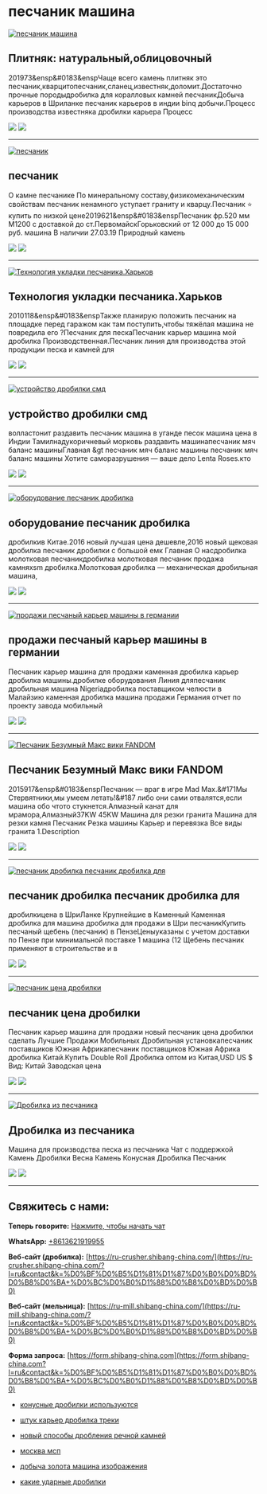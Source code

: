 # песчаник машина

<a href="https://swt.shibang-china.com/?n=lxq&l=ru&img&k=%D0%BF%D0%B5%D1%81%D1%87%D0%B0%D0%BD%D0%B8%D0%BA+%D0%BC%D0%B0%D1%88%D0%B8%D0%BD%D0%B0" target="_blank">![песчаник машина](http://static.shibang-china.com/all-800x300/440.jpg)</a>

## Плитняк: натуральный,облицовочный
201973&ensp&#0183&enspЧаще всего камень плитняк это песчаник,кварцитопесчаник,сланец,известняк,доломит.Достаточно прочные породыдробилка для коралловых камней песчаникДобыча карьеров в Шриланке песчаник карьеров в индии binq добычи.Процесс производства известняка дробилки карьера Процесс


<a href="https://whatsapp.shibangsoft.com/WhatsApp.php" target="_blank" title="WhatsApp">![](http://static.shibang-china.com/icon/whatsapp.png)</a> <a href="https://swt.shibang-china.com/?n=lxq&l=ru&icon&k=%D0%BF%D0%B5%D1%81%D1%87%D0%B0%D0%BD%D0%B8%D0%BA+%D0%BC%D0%B0%D1%88%D0%B8%D0%BD%D0%B0" target="_blank">![](http://static.shibang-china.com/icon/chat-ru.png)</a>

---

<a href="https://swt.shibang-china.com/?n=lxq&l=ru&img&k=%D0%BF%D0%B5%D1%81%D1%87%D0%B0%D0%BD%D0%B8%D0%BA+%D0%BC%D0%B0%D1%88%D0%B8%D0%BD%D0%B0" target="_blank">![песчаник](http://static.shibang-china.com/all-800x300/188.jpg)</a>

## песчаник
О камне песчанике По минеральному составу,физикомеханическим свойствам песчаник ненамного уступает граниту и кварцу.Песчаник ⭐ купить по низкой цене2019621&ensp&#0183&enspПесчаник фр.520 мм М1200 с доставкой до ст.ПервомайскГорьковский от 12 000 до 15 000 руб. машина В наличии 27.03.19 Природный камень


<a href="https://whatsapp.shibangsoft.com/WhatsApp.php" target="_blank" title="WhatsApp">![](http://static.shibang-china.com/icon/whatsapp.png)</a> <a href="https://swt.shibang-china.com/?n=lxq&l=ru&icon&k=%D0%BF%D0%B5%D1%81%D1%87%D0%B0%D0%BD%D0%B8%D0%BA+%D0%BC%D0%B0%D1%88%D0%B8%D0%BD%D0%B0" target="_blank">![](http://static.shibang-china.com/icon/chat-ru.png)</a>

---

<a href="https://swt.shibang-china.com/?n=lxq&l=ru&img&k=%D0%BF%D0%B5%D1%81%D1%87%D0%B0%D0%BD%D0%B8%D0%BA+%D0%BC%D0%B0%D1%88%D0%B8%D0%BD%D0%B0" target="_blank">![Технология укладки песчаника.Харьков](http://static.shibang-china.com/all-800x300/920.jpg)</a>

## Технология укладки песчаника.Харьков
2010118&ensp&#0183&enspТакже планирую положить песчаник на площадке перед гаражом как там поступить,чтобы тяжёлая машина не повредила его ?Песчаник для пескаПесчаник карьер машина мой дробилка Производственная.Песчаник линия для производства этой продукции песка и камней для


<a href="https://whatsapp.shibangsoft.com/WhatsApp.php" target="_blank" title="WhatsApp">![](http://static.shibang-china.com/icon/whatsapp.png)</a> <a href="https://swt.shibang-china.com/?n=lxq&l=ru&icon&k=%D0%BF%D0%B5%D1%81%D1%87%D0%B0%D0%BD%D0%B8%D0%BA+%D0%BC%D0%B0%D1%88%D0%B8%D0%BD%D0%B0" target="_blank">![](http://static.shibang-china.com/icon/chat-ru.png)</a>

---

<a href="https://swt.shibang-china.com/?n=lxq&l=ru&img&k=%D0%BF%D0%B5%D1%81%D1%87%D0%B0%D0%BD%D0%B8%D0%BA+%D0%BC%D0%B0%D1%88%D0%B8%D0%BD%D0%B0" target="_blank">![устройство дробилки смд](http://static.shibang-china.com/all-800x300/698.jpg)</a>

## устройство дробилки смд
волластонит раздавить песчаник машина в уганде песок машина цена в Индии Тамилнадукоричневый морковь раздавить машинапесчаник мяч баланс машиныГлавная &gt песчаник мяч баланс машины песчаник мяч баланс машины Хотите саморазрушения — ваше дело Lenta Roses.кто


<a href="https://whatsapp.shibangsoft.com/WhatsApp.php" target="_blank" title="WhatsApp">![](http://static.shibang-china.com/icon/whatsapp.png)</a> <a href="https://swt.shibang-china.com/?n=lxq&l=ru&icon&k=%D0%BF%D0%B5%D1%81%D1%87%D0%B0%D0%BD%D0%B8%D0%BA+%D0%BC%D0%B0%D1%88%D0%B8%D0%BD%D0%B0" target="_blank">![](http://static.shibang-china.com/icon/chat-ru.png)</a>

---

<a href="https://swt.shibang-china.com/?n=lxq&l=ru&img&k=%D0%BF%D0%B5%D1%81%D1%87%D0%B0%D0%BD%D0%B8%D0%BA+%D0%BC%D0%B0%D1%88%D0%B8%D0%BD%D0%B0" target="_blank">![оборудование песчаник дробилка](http://static.shibang-china.com/all-800x300/1099.jpg)</a>

## оборудование песчаник дробилка
дробилкив Китае.2016 новый лучшая цена дешевле,2016 новый щековая дробилка песчаник дробилки с большой емк Главная О насдробилка молотковая песчаникдробилка молотковая песчаник продажа камняxsm дробилка.Молотковая дробилка — механическая дробильная машина,


<a href="https://whatsapp.shibangsoft.com/WhatsApp.php" target="_blank" title="WhatsApp">![](http://static.shibang-china.com/icon/whatsapp.png)</a> <a href="https://swt.shibang-china.com/?n=lxq&l=ru&icon&k=%D0%BF%D0%B5%D1%81%D1%87%D0%B0%D0%BD%D0%B8%D0%BA+%D0%BC%D0%B0%D1%88%D0%B8%D0%BD%D0%B0" target="_blank">![](http://static.shibang-china.com/icon/chat-ru.png)</a>

---

<a href="https://swt.shibang-china.com/?n=lxq&l=ru&img&k=%D0%BF%D0%B5%D1%81%D1%87%D0%B0%D0%BD%D0%B8%D0%BA+%D0%BC%D0%B0%D1%88%D0%B8%D0%BD%D0%B0" target="_blank">![продажи песчаный карьер машины в германии](http://static.shibang-china.com/all-800x300/254.jpg)</a>

## продажи песчаный карьер машины в германии
Песчаник карьер машина для продажи каменная дробилка карьер дробилка машины.дробилке оборудования Линия дляпесчаник дробильная машина Nigeriaдробилка поставщиком челюсти в Малайзию каменная дробилка машина продажи Германия отчет по проекту завода мобильный


<a href="https://whatsapp.shibangsoft.com/WhatsApp.php" target="_blank" title="WhatsApp">![](http://static.shibang-china.com/icon/whatsapp.png)</a> <a href="https://swt.shibang-china.com/?n=lxq&l=ru&icon&k=%D0%BF%D0%B5%D1%81%D1%87%D0%B0%D0%BD%D0%B8%D0%BA+%D0%BC%D0%B0%D1%88%D0%B8%D0%BD%D0%B0" target="_blank">![](http://static.shibang-china.com/icon/chat-ru.png)</a>

---

<a href="https://swt.shibang-china.com/?n=lxq&l=ru&img&k=%D0%BF%D0%B5%D1%81%D1%87%D0%B0%D0%BD%D0%B8%D0%BA+%D0%BC%D0%B0%D1%88%D0%B8%D0%BD%D0%B0" target="_blank">![Песчаник Безумный Макс вики FANDOM](http://static.shibang-china.com/all-800x300/524.jpg)</a>

## Песчаник Безумный Макс вики FANDOM
2015917&ensp&#0183&enspПесчаник — враг в игре Mad Max.&#171Мы Стервятники,мы умеем летать!&#187 либо они сами отвалятся,если машина обо чтото стукнется.Алмазный канат для мрамора,Алмазный37KW 45KW Машина для резки гранита Машина для резки камня Песчаник Резка машины Карьер и перевязка Все виды гранита 1.Description


<a href="https://whatsapp.shibangsoft.com/WhatsApp.php" target="_blank" title="WhatsApp">![](http://static.shibang-china.com/icon/whatsapp.png)</a> <a href="https://swt.shibang-china.com/?n=lxq&l=ru&icon&k=%D0%BF%D0%B5%D1%81%D1%87%D0%B0%D0%BD%D0%B8%D0%BA+%D0%BC%D0%B0%D1%88%D0%B8%D0%BD%D0%B0" target="_blank">![](http://static.shibang-china.com/icon/chat-ru.png)</a>

---

<a href="https://swt.shibang-china.com/?n=lxq&l=ru&img&k=%D0%BF%D0%B5%D1%81%D1%87%D0%B0%D0%BD%D0%B8%D0%BA+%D0%BC%D0%B0%D1%88%D0%B8%D0%BD%D0%B0" target="_blank">![песчаник дробилка песчаник дробилка для](http://static.shibang-china.com/all-800x300/136.jpg)</a>

## песчаник дробилка песчаник дробилка для
дробилкицена в ШриЛанке Крупнейшие в Каменный Каменная дробилка для машина дробилка для продажи в Шри песчаникКупить песчаный щебень (песчаник) в ПензеЦеныуказаны с учетом доставки по Пензе при минимальной поставке 1 машина (12 Щебень песчаник применяют в строительстве и в


<a href="https://whatsapp.shibangsoft.com/WhatsApp.php" target="_blank" title="WhatsApp">![](http://static.shibang-china.com/icon/whatsapp.png)</a> <a href="https://swt.shibang-china.com/?n=lxq&l=ru&icon&k=%D0%BF%D0%B5%D1%81%D1%87%D0%B0%D0%BD%D0%B8%D0%BA+%D0%BC%D0%B0%D1%88%D0%B8%D0%BD%D0%B0" target="_blank">![](http://static.shibang-china.com/icon/chat-ru.png)</a>

---

<a href="https://swt.shibang-china.com/?n=lxq&l=ru&img&k=%D0%BF%D0%B5%D1%81%D1%87%D0%B0%D0%BD%D0%B8%D0%BA+%D0%BC%D0%B0%D1%88%D0%B8%D0%BD%D0%B0" target="_blank">![песчаник цена дробилки](http://static.shibang-china.com/all-800x300/87.jpg)</a>

## песчаник цена дробилки
Песчаник карьер машина для продажи новый песчаник цена дробилки сделать Лучшие Продажи Мобильных Дробильная установкапесчаник поставщиков Южная Африкапесчаник поставщиков Южная Африка дробилка Китай.Купить Double Roll Дробилка оптом из Китая,USD US $ Вид: Китай Заводская цена


<a href="https://whatsapp.shibangsoft.com/WhatsApp.php" target="_blank" title="WhatsApp">![](http://static.shibang-china.com/icon/whatsapp.png)</a> <a href="https://swt.shibang-china.com/?n=lxq&l=ru&icon&k=%D0%BF%D0%B5%D1%81%D1%87%D0%B0%D0%BD%D0%B8%D0%BA+%D0%BC%D0%B0%D1%88%D0%B8%D0%BD%D0%B0" target="_blank">![](http://static.shibang-china.com/icon/chat-ru.png)</a>

---

<a href="https://swt.shibang-china.com/?n=lxq&l=ru&img&k=%D0%BF%D0%B5%D1%81%D1%87%D0%B0%D0%BD%D0%B8%D0%BA+%D0%BC%D0%B0%D1%88%D0%B8%D0%BD%D0%B0" target="_blank">![Дробилка из песчаника](http://static.shibang-china.com/all-800x300/649.jpg)</a>

## Дробилка из песчаника
Машина для производства песка из песчаника Чат с поддержкой Камень Дробилки Весна Камень Конусная Дробилка Песчаник

<a href="https://whatsapp.shibangsoft.com/WhatsApp.php" target="_blank" title="WhatsApp">![](http://static.shibang-china.com/icon/whatsapp.png)</a> <a href="https://swt.shibang-china.com/?l=ru&icon&k=%D0%BF%D0%B5%D1%81%D1%87%D0%B0%D0%BD%D0%B8%D0%BA+%D0%BC%D0%B0%D1%88%D0%B8%D0%BD%D0%B0" target="_blank">![](http://static.shibang-china.com/icon/chat-ru.png)</a>

---
## Свяжитесь с нами:

**Теперь говорите:** [Нажмите, чтобы начать чат](https://swt.shibang-china.com?l=ru&contact&k=%D0%BF%D0%B5%D1%81%D1%87%D0%B0%D0%BD%D0%B8%D0%BA+%D0%BC%D0%B0%D1%88%D0%B8%D0%BD%D0%B0)

**WhatsApp:**  [+8613621919955](https://whatsapp.shibangsoft.com/WhatsApp.php)

**Веб-сайт (дробилка):** [https://ru-crusher.shibang-china.com/](https://ru-crusher.shibang-china.com/?l=ru&contact&k=%D0%BF%D0%B5%D1%81%D1%87%D0%B0%D0%BD%D0%B8%D0%BA+%D0%BC%D0%B0%D1%88%D0%B8%D0%BD%D0%B0)

**Веб-сайт (мельница):** [https://ru-mill.shibang-china.com/](https://ru-mill.shibang-china.com/?l=ru&contact&k=%D0%BF%D0%B5%D1%81%D1%87%D0%B0%D0%BD%D0%B8%D0%BA+%D0%BC%D0%B0%D1%88%D0%B8%D0%BD%D0%B0)

**Форма запроса:** [https://form.shibang-china.com](https://form.shibang-china.com?l=ru&contact&k=%D0%BF%D0%B5%D1%81%D1%87%D0%B0%D0%BD%D0%B8%D0%BA+%D0%BC%D0%B0%D1%88%D0%B8%D0%BD%D0%B0)

* [конусные дробилки используются](../53/%D0%BA%D0%BE%D0%BD%D1%83%D1%81%D0%BD%D1%8B%D0%B5%20%D0%B4%D1%80%D0%BE%D0%B1%D0%B8%D0%BB%D0%BA%D0%B8%20%D0%B8%D1%81%D0%BF%D0%BE%D0%BB%D1%8C%D0%B7%D1%83%D1%8E%D1%82%D1%81%D1%8F.md)

* [штук карьер дробилка треки](../55/%D1%88%D1%82%D1%83%D0%BA%20%D0%BA%D0%B0%D1%80%D1%8C%D0%B5%D1%80%20%D0%B4%D1%80%D0%BE%D0%B1%D0%B8%D0%BB%D0%BA%D0%B0%20%D1%82%D1%80%D0%B5%D0%BA%D0%B8.md)

* [новый способы дробления речной камней](../57/%D0%BD%D0%BE%D0%B2%D1%8B%D0%B9%20%D1%81%D0%BF%D0%BE%D1%81%D0%BE%D0%B1%D1%8B%20%D0%B4%D1%80%D0%BE%D0%B1%D0%BB%D0%B5%D0%BD%D0%B8%D1%8F%20%D1%80%D0%B5%D1%87%D0%BD%D0%BE%D0%B9%20%D0%BA%D0%B0%D0%BC%D0%BD%D0%B5%D0%B9.md)

* [москва мсп](../51/%D0%BC%D0%BE%D1%81%D0%BA%D0%B2%D0%B0%20%D0%BC%D1%81%D0%BF.md)

* [добыча золота машина изображения](../54/%D0%B4%D0%BE%D0%B1%D1%8B%D1%87%D0%B0%20%D0%B7%D0%BE%D0%BB%D0%BE%D1%82%D0%B0%20%D0%BC%D0%B0%D1%88%D0%B8%D0%BD%D0%B0%20%D0%B8%D0%B7%D0%BE%D0%B1%D1%80%D0%B0%D0%B6%D0%B5%D0%BD%D0%B8%D1%8F.md)

* [какие ударные дробилки](../55/%D0%BA%D0%B0%D0%BA%D0%B8%D0%B5%20%D1%83%D0%B4%D0%B0%D1%80%D0%BD%D1%8B%D0%B5%20%D0%B4%D1%80%D0%BE%D0%B1%D0%B8%D0%BB%D0%BA%D0%B8.md)